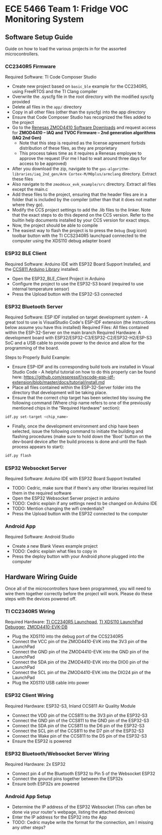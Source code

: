 # ECE 5466 Team 1: Fridge VOC Monitoring System

## Software Setup Guide

Guide on how to load the various projects in for the assorted microcontrollers.


### CC2340R5 Firmware

Required Software: TI Code Composer Studio

 * Create new project based on `basic_ble` example for the CC2340R5, using FreeRTOS and the TI Clang compiler
 * Overwrite the .syscfg file in the root directory with the modified syscfg provided
 * Delete all files in the `app/` directory
 * Copy in all other files (other than the syscfg) into the app directory
 * Ensure that Code Composer Studio has recognized the files added to the project
 * Go to the [Renesas ZMOD4410 Software Downloads](https://www.renesas.com/us/en/products/sensor-products/environmental-sensors/metal-oxide-gas-sensors/zmod4410-firmware-configurable-indoor-air-quality-iaq-sensor-embedded-artificial-intelligence-ai#design_development) and request access for **ZMOD4410 – IAQ and TVOC Firmware – 2nd generation algorithms (IAQ 2nd Gen)**
    * Note that this step is required as the license agreement forbids distribution of these files, as they are proprietary
    * This process takes time as it requires a Renesas employee to approve the request (For me I had to wait around three days for access to be approved)
 * After you download the zip, navigate to the `gas-algorithm-libraries/iaq_2nd_gen/Arm Cortex-M/M0plus/armclang` directory. Extract these files
 * Also navigate to the `zmod4xxx_evk_example/src` directory. Extract all files except the main.c
 * Add these files to the project, ensuring that the header files are in a folder that is included by the compiler (other than that it does not matter where they go).
 * Modify the CCS project settings to add the .lib files to the linker. Note that the exact steps to do this depend on the CCS version. Refer to the builtin help documents installed by your CCS version for exact steps.
 * Now, the project should be able to compile
 * The easiest way to flash the project is to press the `Debug` (bug icon) toolbar button with the TI CCS2340R5 launchpad connected to the computer using the XDS110 debug adapter board

### ESP32 BLE Client

Required Software: Arduino IDE with ESP32 Board Support Installed, and the [CCS811 Arduino Library](https://github.com/maarten-pennings/CCS811) installed.

* Open the ESP32_BLE_Client Project in Arduino
* Configure the project to use the ESP32-S3 board (required to use internal temperature sensor)
* Press the Upload button with the ESP32-S3 connected

### ESP32 Bluetooth Server

Required Software: ESP IDF installed on target development system
                      - A great tool to use is VisualStudio Code's ESP-IDF extension (the instructions below assume you have this installed)
Required Files: All files contained within the ESP-32-Server on the main branch
Required Hardware: A development board with ESP32/ESP32-C3/ESP32-C2/ESP32-H2/ESP-S3 SoC
                   and a USB cable to provide power to the device and allow for the programming of the board.

Steps to Properly Build Example:
* Ensure ESP-IDF and its corresponding build tools are installed in Visual Studio Code
      - A helpful tutorial on how to do this properly can be found here: https://github.com/espressif/vscode-esp-idf-extension/blob/master/docs/tutorial/install.md
* Place all files contained within the ESP-32-Server folder into the directory that development will be taking place.
* Ensure that the correct chip target has been selected bby issuing the following command (Where chip name refers to one of the previously mentioned chips in the "Required Hardware" section):

```bash
idf.py set-target <chip_name>
```

* Finally, once the development environment and chip have been selected, issue the following command to initiate the building and flashing procedures (make sure to hold down the 'Boot' button on the dev-board device after the build process is done and until the flash process appears to start):

```bash
idf.py flash
```

### ESP32 Websocket Server

Required Software: Arduino IDE with ESP32 Board Support Installed

* TODO: Cedric, make sure that if there's any other libraries required list them in the required software
* Open the ESP32 Websocket Server project in arduino
* TODO: Cedric explain if any settings need to be changed on Arduino IDE
* TODO: Mention changing the wifi credentials?
* Press the Upload button with the ESP32 connected to the computer

### Android App

Required Software: Android Studio

* Create a new Blank Views example project
* TODO: Cedric explain what files to copy in
* Press the deploy button with your Android phone plugged into the computer

## Hardware Wiring Guide

Once all of the microcontrollers have been programmed, you will need to wire them together correctly before the project will work. Please do these steps with the devices powered off.

### TI CC2340R5 Wiring

Required Hardware: [TI CC2340R5 Launchpad](https://www.ti.com/tool/LP-EM-CC2340R5), [TI XDS110 LaunchPad Debugger](https://www.ti.com/tool/LP-XDS110), [ZMOD4410-EVK-DB](https://www.digikey.com/en/products/detail/renesas-electronics-corporation/ZMOD4410-EVK-DB/14010939)

* Plug the XDS110 into the debug port of the CCS2340R5
* Connect the VCC pin of the ZMOD4410-EVK into the 3V3 pin of the LaunchPad
* Connect the GND pin of the ZMOD4410-EVK into the GND pin of the LaunchPad
* Connect the SDA pin of the ZMOD4410-EVK into the DIO0 pin of the LaunchPad
* Connect the SCL pin of the ZMOD4410-EVK into the DIO24 pin of the LaunchPad
* Plug the XDS110 USB cable into power

### ESP32 Client Wiring

Required Hardware: ESP32-S3, Inland CCS811 Air Quality Module

* Connect the VDD pin of the CCS811 to the 3V3 pin of the ESP32-S3
* Connect the GND pin of the CCS811 to the GND pin of the ESP32-S3
* Connect the SDA pin of the CCS811 to the D6 pin of the ESP32-S3
* Connect the SCL pin of the CCS811 to the D7 pin of the ESP32-S3
* Connect the Wake pin of the CCS811 to the D5 pin of the ESP32-S3
* Ensure the ESP32 is powered

### ESP32 Bluetooth/Websocket Server Wiring

Required Hardware: 2x ESP32

* Connect pin 4 of the Bluetooth ESP32 to Pin 5 of the Websocket ESP32
* Connect the ground pins together between the ESP32s
* Ensure both ESP32s are powered

### Android App Setup

* Determine the IP address of the ESP32 Websocket (This can often be done via your router's webpage, listing the attached devices)
* Enter the IP address for the ESP32 into the App
* TODO: Cedric maybe write the format for the connection, am I missing any other steps?
